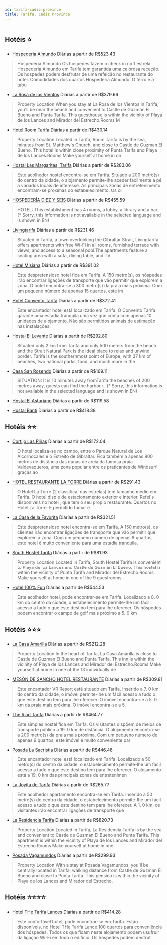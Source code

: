 ```yaml
---
id: tarifa-cadiz-province
title: Tarifa, Cadiz Province
---
```


<center><img src="http://photos.hotelbeds.com/giata/16/162368/162368a_hb_a_013.jpg" alt="" /></center>


## Hotéis ⭐️

-    [Hospederia Almundo](https://www.hurb.com/aud/https://www.hurb.com/hoteis/tarifa/hospederia-almundo-JNP-JP085108?cmp=18055) Diárias a partir de R$523.43
   > Hospederia Almundo Os hospedes fazem o check in no 1 estrela Hospederia Almundo em Tarifa tem garantida uma calorosa receção. Os hospedes podem desfrutar de uma refeição no restaurante do hotel. Comodidades dos quartos Hospederia Almundo. O ferro e a tabu
-    [La Rosa de los Vientos](https://www.hurb.com/aud/https://www.hurb.com/hoteis/tarifa/la-rosa-de-los-vientos-JNP-JP639099?cmp=18055) Diárias a partir de R$379.66
   > Property Location When you stay at La Rosa de los Vientos in Tarifa, you&apos;ll be near the beach and convenient to Castle de Guzman El Bueno and Punta Tarifa. This guesthouse is within the vicinity of Playa de los Lances and Mirador del Estrecho.Rooms M
-    [Hotel Room Tarifa](https://www.hurb.com/aud/https://www.hurb.com/hoteis/tarifa/hotel-room-tarifa-JNP-JP711324?cmp=18055) Diárias a partir de R$430.14
   > Property Location Located in Tarifa, Room Tarifa is by the sea, minutes from St. Matthew&apos;s Church, and close to Castle de Guzman El Bueno.  This hotel is within close proximity of Punta Tarifa and Playa de los Lances.Rooms Make yourself at home in on
-    [Hostal Las Margaritas, Tarifa](https://www.hurb.com/aud/https://www.hurb.com/hoteis/tarifa/hostal-las-margaritas-tarifa-JNP-JP289060?cmp=18055) Diárias a partir de R$283.06
   > Este acolhedor hostel encontra-se em Tarifa. Situado a 200 metro(s) do centro da cidade, o alojamento permite-lhe aceder facilmente a pé a variados locais de interesse. As principais zonas de entretenimento encontram-se próximas do estabelecimento. Os cli
-    [HOSPEDERÍA DIEZ Y SEIS](https://www.hurb.com/aud/https://www.hurb.com/hoteis/tarifa/hospederia-diez-y-seis-JNP-JP576547?cmp=18055) Diárias a partir de R$455.59
   > HOTEL: This establishment has 4 rooms, a lobby, a library and a bar.. (* Sorry, this information is not available in the selected language and is shown in EN) 
-    [Livingtarifa](https://www.hurb.com/aud/https://www.hurb.com/hoteis/tarifa/livingtarifa-JNP-JP632328?cmp=18055) Diárias a partir de R$231.46
   > Situated in Tarifa, a town overlooking the Gibraltar Strait, Livingtarifa offers apartments with free Wi-Fi in all rooms, furnished terrace with views, and access to a seasonal pool.The apartments feature a seating area with a sofa, dining table, and TV. 
-    [Hotel Misiana](https://www.hurb.com/aud/https://www.hurb.com/hoteis/tarifa/hotel-misiana-JNP-JP777027?cmp=18055) Diárias a partir de R$391.02
   > Este despretensioso hotel fica em Tarifa. A 150 metro(s), os hóspedes irão encontrar ligações de transporte que vão permitir que explorem a zona. O hotel encontra-se a 300 metro(s) da praia mais próxima. Com um pequeno número de apenas 15 quartos, este im
-    [Hotel Convento Tarifa](https://www.hurb.com/aud/https://www.hurb.com/hoteis/tarifa/hotel-convento-tarifa-JNP-JP854877?cmp=18055) Diárias a partir de R$372.41
   > Este encantador hotel está localizado em Tarifa. O Convento Tarifa garante uma estadia tranquila uma vez que conta com apenas 10 unidades de alojamento. Não são permitidos animais de estimação nas instalações. 
-    [Hostal El Levante](https://www.hurb.com/aud/https://www.hurb.com/hoteis/tarifa/hostal-el-levante-JNP-JP708641?cmp=18055) Diárias a partir de R$292.80
   > Situated only 2 km from Tarifa and only 500 meters from the beach and the Strait Natural Park is the ideal place to relax and unwind porder. Tarifa is the southernmost point of Europe, with 37 km of beaches, two national parks, food, and much more.In the 
-    [Casa San Rosendo](https://www.hurb.com/aud/https://www.hurb.com/hoteis/tarifa/casa-san-rosendo-JNP-JP895106?cmp=18055) Diárias a partir de R$169.11
   > SITUATION: It is 10 minutes away fromTarifa the beaches of 200 metres away, guests can find the harbour.. (* Sorry, this information is not available in the selected language and is shown in EN) 
-    [Hostal El Asturiano](https://www.hurb.com/aud/https://www.hurb.com/hoteis/tarifa/hostal-el-asturiano-JNP-JP708635?cmp=18055) Diárias a partir de R$119.58
   > 
-    [Hostal Banti](https://www.hurb.com/aud/https://www.hurb.com/hoteis/tarifa/hostal-banti-JNP-JP881248?cmp=18055) Diárias a partir de R$418.38
   > 

## Hotéis ⭐️⭐️

-    [Cortijo Las Piñas](https://www.hurb.com/aud/https://www.hurb.com/hoteis/tarifa/cortijo-las-pinas-JNP-JP321545?cmp=18055) Diárias a partir de R$172.04
   > O hotel localiza-se no campo, entre o Parque Natural de Los Alcornocales e o Estreito de Gibraltar. Fica também a apenas 800 metros de distância das dunas de areia da famosa praia Valdevaqueros, uma zona popular entre os praticantes de Windsurf graças ao 
-    [HOTEL RESTAURANTE LA TORRE](https://www.hurb.com/aud/https://www.hurb.com/hoteis/tarifa/hotel-restaurante-la-torre-JNP-JP771104?cmp=18055) Diárias a partir de R$291.43
   > O Hotel La Torre (2 classifica&apos; das estrelas) tem tamanho medio em Tarifa. O hotel disp&apos;e de estacionamento exterior e interior. Refei&apos;s disponiveis no hotel , que tem o seu propio restaurante. Quartos no Hotel La Torre. E permitido fumar e
-    [La Casa de la Favorita](https://www.hurb.com/aud/https://www.hurb.com/hoteis/tarifa/la-casa-de-la-favorita-JNP-JP456098?cmp=18055) Diárias a partir de R$321.51
   > Este despretensioso hotel encontra-se em Tarifa. A 150 metro(s), os clientes irão encontrar ligações de transporte que vão permitir que explorem a zona. Com um pequeno número de apenas 8 quartos, este hotel é muito conveniente para uma estadia tranquila. 
-    [South Hostel Tarifa](https://www.hurb.com/aud/https://www.hurb.com/hoteis/tarifa/south-hostel-tarifa-JNP-JP948817?cmp=18055) Diárias a partir de R$81.93
   > Property Location Located in Tarifa, South Hostel Tarifa is convenient to Playa de los Lances and Castle de Guzman El Bueno. This hostel is within the vicinity of Punta Tarifa and Mirador del Estrecho.Rooms Make yourself at home in one of the 9 guestrooms
-    [Hotel 100% Fun](https://www.hurb.com/aud/https://www.hurb.com/hoteis/tarifa/hotel-100-fun-JNP-JP792209?cmp=18055) Diárias a partir de R$544.53
   > Este acolhedor hotel, pode encontrar-se em Tarifa. Localizado a 8. 0 km do centro da cidade, o estabelecimento permite-lhe um fácil acesso a tudo o que este destino tem para lhe oferecer. Os hóspedes podem encontrar o campo de golf mais próximo a 5. 0 km 

## Hotéis ⭐️⭐️⭐️

-    [La Casa Amarilla](https://www.hurb.com/aud/https://www.hurb.com/hoteis/tarifa/la-casa-amarilla-JNP-JP948196?cmp=18055) Diárias a partir de R$212.28
   > Property Location In the heart of Tarifa, La Casa Amarilla is close to Castle de Guzman El Bueno and Punta Tarifa. This inn is within the vicinity of Playa de los Lances and Mirador del Estrecho.Rooms Make yourself at home in one of the 13 individually de
-    [MESÓN DE SANCHO HOTEL RESTAURANTE](https://www.hurb.com/aud/https://www.hurb.com/hoteis/tarifa/meson-de-sancho-hotel-restaurante-JNP-JP792907?cmp=18055) Diárias a partir de R$309.81
   > Este encantador VR Resort está situado em Tarifa. Inserido a 7. 0 km do centro da cidade, o imóvel permite-lhe um fácil acesso a tudo o que este destino tem para lhe oferecer. O imóvel encontra-se a 5. 0 km da praia mais próxima. O imóvel encontra-se a 5.
-    [The Riad Tarifa](https://www.hurb.com/aud/https://www.hurb.com/hoteis/tarifa/the-riad-tarifa-JNP-JP344242?cmp=18055) Diárias a partir de R$464.77
   > Este simples hostel fica em Tarifa. Os visitantes dispõem de meios de transporte público a 19. 0 km de distância. O alojamento encontra-se a 200 metro(s) da praia mais próxima. Com um pequeno número de apenas 9 quartos, este imóvel é muito conveniente par
-    [Posada La Sacristia](https://www.hurb.com/aud/https://www.hurb.com/hoteis/tarifa/posada-la-sacristia-JNP-JP474511?cmp=18055) Diárias a partir de R$446.48
   > Este encantador hotel está localizado em Tarifa. Localizado a 50 metro(s) do centro da cidade, o estabelecimento permite-lhe um fácil acesso a tudo o que este destino tem para lhe oferecer. O alojamento está a 19. 0 km das principais zonas de entretenimen
-    [La Joyita de Tarifa](https://www.hurb.com/aud/https://www.hurb.com/hoteis/tarifa/la-joyita-de-tarifa-JNP-JP582660?cmp=18055) Diárias a partir de R$265.77
   > Este acolhedor apartamento encontra-se em Tarifa. Inserido a 50 metro(s) do centro da cidade, o estabelecimento permite-lhe um fácil acesso a tudo o que este destino tem para lhe oferecer. A 1. 0 km, os visitantes irão encontrar ligações de transporte que
-    [La Residencia Tarifa](https://www.hurb.com/aud/https://www.hurb.com/hoteis/tarifa/la-residencia-tarifa-JNP-JP956444?cmp=18055) Diárias a partir de R$820.73
   > Property Location Located in Tarifa, La Residencia Tarifa is by the sea and convenient to Castle de Guzman El Bueno and Punta Tarifa. This apartment is within the vicinity of Playa de los Lances and Mirador del Estrecho.Rooms Make yourself at home in one 
-    [Posada Vagamundos](https://www.hurb.com/aud/https://www.hurb.com/hoteis/tarifa/posada-vagamundos-JNP-JP989091?cmp=18055) Diárias a partir de R$299.93
   > Property Location With a stay at Posada Vagamundos, you&apos;ll be centrally located in Tarifa, walking distance from Castle de Guzman El Bueno and close to Punta Tarifa. This pension is within the vicinity of Playa de los Lances and Mirador del Estrecho.

## Hotéis ⭐️⭐️⭐️⭐️

-    [Hotel THe Tarifa Lances](https://www.hurb.com/aud/https://www.hurb.com/hoteis/tarifa/hotel-the-tarifa-lances-JNP-JP02633J?cmp=18055) Diárias a partir de R$414.28
   > Este confortável hotel, pode encontrar-se em Tarifa. Estão disponíveis, no Hotel THe Tarifa Lance 100 quartos para conveniência dos hóspedes. Todos os que ficam neste alojamento podem usufruir da ligação Wi-Fi em todo o edifício. Os hóspedes podem desfrut

